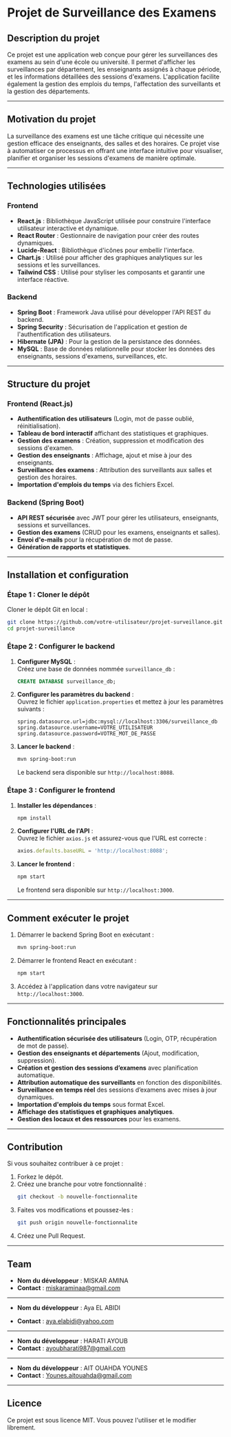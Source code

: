 # **Projet de Surveillance des Examens**

## **Description du projet**
Ce projet est une application web conçue pour gérer les surveillances des examens au sein d'une école ou université. 
Il permet d'afficher les surveillances par département, les enseignants assignés à chaque période, et les informations détaillées des sessions d'examens.
L'application facilite également la gestion des emplois du temps, l'affectation des surveillants et la gestion des départements.

---

## **Motivation du projet**
La surveillance des examens est une tâche critique qui nécessite une gestion efficace des enseignants, des salles et des horaires.
Ce projet vise à automatiser ce processus en offrant une interface intuitive pour visualiser, planifier et organiser les sessions d'examens de manière optimale.

---

## **Technologies utilisées**

### **Frontend**
- **React.js** : Bibliothèque JavaScript utilisée pour construire l'interface utilisateur interactive et dynamique.
- **React Router** : Gestionnaire de navigation pour créer des routes dynamiques.
- **Lucide-React** : Bibliothèque d'icônes pour embellir l'interface.
- **Chart.js** : Utilisé pour afficher des graphiques analytiques sur les sessions et les surveillances.
- **Tailwind CSS** : Utilisé pour styliser les composants et garantir une interface réactive.

### **Backend**
- **Spring Boot** : Framework Java utilisé pour développer l'API REST du backend.
- **Spring Security** : Sécurisation de l'application et gestion de l'authentification des utilisateurs.
- **Hibernate (JPA)** : Pour la gestion de la persistance des données.
- **MySQL** : Base de données relationnelle pour stocker les données des enseignants, sessions d'examens, surveillances, etc.

---

## **Structure du projet**

### **Frontend (React.js)**
- **Authentification des utilisateurs** (Login, mot de passe oublié, réinitialisation).
- **Tableau de bord interactif** affichant des statistiques et graphiques.
- **Gestion des examens** : Création, suppression et modification des sessions d'examen.
- **Gestion des enseignants** : Affichage, ajout et mise à jour des enseignants.
- **Surveillance des examens** : Attribution des surveillants aux salles et gestion des horaires.
- **Importation d'emplois du temps** via des fichiers Excel.

### **Backend (Spring Boot)**
- **API REST sécurisée** avec JWT pour gérer les utilisateurs, enseignants, sessions et surveillances.
- **Gestion des examens** (CRUD pour les examens, enseignants et salles).
- **Envoi d'e-mails** pour la récupération de mot de passe.
- **Génération de rapports et statistiques**.

---

## **Installation et configuration**

### **Étape 1 : Cloner le dépôt**
Cloner le dépôt Git en local :

```bash
git clone https://github.com/votre-utilisateur/projet-surveillance.git
cd projet-surveillance
```

### **Étape 2 : Configurer le backend**

1. **Configurer MySQL** :  
   Créez une base de données nommée `surveillance_db` :

   ```sql
   CREATE DATABASE surveillance_db;
   ```

2. **Configurer les paramètres du backend** :  
   Ouvrez le fichier `application.properties` et mettez à jour les paramètres suivants :
   ```properties
   spring.datasource.url=jdbc:mysql://localhost:3306/surveillance_db
   spring.datasource.username=VOTRE_UTILISATEUR
   spring.datasource.password=VOTRE_MOT_DE_PASSE
   ```

3. **Lancer le backend** :  
   ```bash
   mvn spring-boot:run
   ```
   Le backend sera disponible sur `http://localhost:8088`.

### **Étape 3 : Configurer le frontend**

1. **Installer les dépendances** :  
   ```bash
   npm install
   ```

2. **Configurer l'URL de l'API** :  
   Ouvrez le fichier `axios.js` et assurez-vous que l'URL est correcte :
   ```javascript
   axios.defaults.baseURL = 'http://localhost:8088';
   ```

3. **Lancer le frontend** :  
   ```bash
   npm start
   ```
   Le frontend sera disponible sur `http://localhost:3000`.

---

## **Comment exécuter le projet**

1. Démarrer le backend Spring Boot en exécutant :
   ```bash
   mvn spring-boot:run
   ```
2. Démarrer le frontend React en exécutant :
   ```bash
   npm start
   ```
3. Accédez à l'application dans votre navigateur sur `http://localhost:3000`.

---

## **Fonctionnalités principales**

- **Authentification sécurisée des utilisateurs** (Login, OTP, récupération de mot de passe).
- **Gestion des enseignants et départements** (Ajout, modification, suppression).
- **Création et gestion des sessions d’examens** avec planification automatique.
- **Attribution automatique des surveillants** en fonction des disponibilités.
- **Surveillance en temps réel** des sessions d’examens avec mises à jour dynamiques.
- **Importation d'emplois du temps** sous format Excel.
- **Affichage des statistiques et graphiques analytiques**.
- **Gestion des locaux et des ressources** pour les examens.

---

## **Contribution**
Si vous souhaitez contribuer à ce projet :
1. Forkez le dépôt.
2. Créez une branche pour votre fonctionnalité :
   ```bash
   git checkout -b nouvelle-fonctionnalite
   ```
3. Faites vos modifications et poussez-les :
   ```bash
   git push origin nouvelle-fonctionnalite
   ```
4. Créez une Pull Request.

---

## **Team**
- **Nom du développeur** : MISKAR AMINA	
- **Contact** : miskaraminaa@gmail.com

---
- **Nom du développeur** :  Aya EL ABIDI
	
- **Contact** : aya.elabidi@yahoo.com

---
- **Nom du développeur** :  HARATI AYOUB	
- **Contact** : ayoubharati987@gmail.com

---
- **Nom du développeur** :   AIT OUAHDA YOUNES		
- **Contact** : Younes.aitouahda@gmail.com

---
## **Licence**
Ce projet est sous licence MIT. Vous pouvez l'utiliser et le modifier librement.
